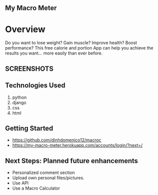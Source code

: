 ## My Macro Meter

#  Overview 

Do you want to lose weight? Gain muscle? Improve health? Boost performance? This free calorie and portion App can help you achieve the results you want… more easily than ever before.

## SCREENSHOTS





## Technologies Used 
1. python
2. django
3. css
4. html


## Getting Started 
- https://github.com/dinhdomenico12/macroc
- https://my-macro-meter.herokuapp.com/accounts/login/?next=/



## Next Steps: Planned future enhancements

- Personalized comment section
- Upload own personal files/pictures.
-  Use API
- Use a Macro Calculator

